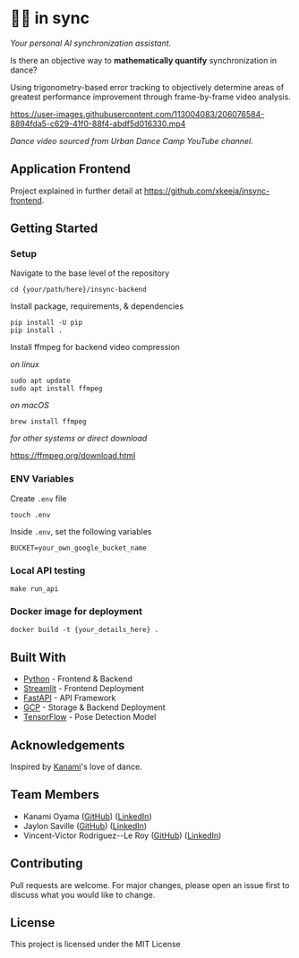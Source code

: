 # 💃💃 in sync
_Your personal AI synchronization assistant._


Is there an objective way to **mathematically quantify** synchronization in dance?

Using trigonometry-based error tracking to objectively determine areas of greatest performance improvement through frame-by-frame video analysis. 

https://user-images.githubusercontent.com/113004083/206076584-8894fda5-c629-41f0-88f4-abdf5d016330.mp4

_Dance video sourced from Urban Dance Camp YouTube channel._

## Application Frontend
Project explained in further detail at https://github.com/xkeeja/insync-frontend.

## Getting Started
### Setup

Navigate to the base level of the repository
```
cd {your/path/here}/insync-backend
```

Install package, requirements, & dependencies
```
pip install -U pip
pip install .
```

Install ffmpeg for backend video compression

_on linux_
```
sudo apt update
sudo apt install ffmpeg
```
_on macOS_
```
brew install ffmpeg
```
_for other systems or direct download_

https://ffmpeg.org/download.html



### ENV Variables
Create `.env` file
```
touch .env
```
Inside `.env`, set the following variables
```
BUCKET=your_own_google_bucket_name
```

### Local API testing
```
make run_api
```

### Docker image for deployment
```
docker build -t {your_details_here} .
```

## Built With
- [Python](https://www.python.org/) - Frontend & Backend
- [Streamlit](https://streamlit.io/) - Frontend Deployment
- [FastAPI](https://fastapi.tiangolo.com/) - API Framework
- [GCP](https://cloud.google.com/) - Storage & Backend Deployment
- [TensorFlow](https://tfhub.dev/google/movenet/multipose/lightning/1) - Pose Detection Model

## Acknowledgements
Inspired by [Kanami](https://www.linkedin.com/in/kanami-oyama-9a666b243/)'s love of dance.

## Team Members
- Kanami Oyama ([GitHub](https://github.com/kanpinpon)) ([LinkedIn](https://www.linkedin.com/in/kanami-oyama-9a666b243/))
- Jaylon Saville ([GitHub](https://github.com/jaysaville)) ([LinkedIn](https://www.linkedin.com/in/jaysaville/))
- Vincent-Victor Rodriguez--Le Roy ([GitHub](https://github.com/Slokem)) ([LinkedIn](https://www.linkedin.com/in/vincent-victor-r-328aa5a8/))

## Contributing
Pull requests are welcome. For major changes, please open an issue first to discuss what you would like to change.

## License
This project is licensed under the MIT License
